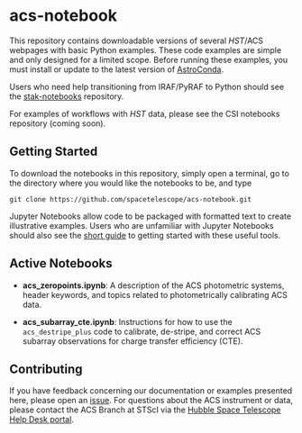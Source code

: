 # acs-notebook

This repository contains downloadable versions of several *HST*/ACS webpages with basic Python examples. These code examples are simple and only designed for a limited scope. Before running these examples, you must install or update to the latest version of [AstroConda](https://astroconda.readthedocs.io/en/latest/).

Users who need help transitioning from IRAF/PyRAF to Python should see the [stak-notebooks](https://github.com/spacetelescope/stak-notebooks) repository. 

For examples of workflows with *HST* data, please see the CSI notebooks repository (coming soon).

## Getting Started

To download the notebooks in this repository, simply open a terminal, go to the directory where you would like the notebooks to be, and type
```
git clone https://github.com/spacetelescope/acs-notebook.git
```
Jupyter Notebooks allow code to be packaged with formatted text to create illustrative examples. Users who are unfamiliar with Jupyter Notebooks should also see the [short guide](https://jupyter-notebook-beginner-guide.readthedocs.io/en/latest/) to getting started with these useful tools.

## Active Notebooks

* **acs_zeropoints.ipynb**: A description of the ACS photometric systems, header keywords, and topics related to photometrically calibrating ACS data. 


* **acs_subarray_cte.ipynb**: Instructions for how to use the `acs_destripe_plus` code to calibrate, de-stripe, and correct ACS subarray observations for charge transfer efficiency (CTE).

## Contributing

If you have feedback concerning our documentation or examples presented here, please open an [issue](https://github.com/spacetelescope/acs-notebook/issues). For questions about the ACS instrument or data, please contact the ACS Branch at STScI via the [Hubble Space Telescope Help Desk portal](http://hsthelp.stsci.edu). 
